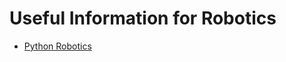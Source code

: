 # Useful Information for Robotics
* [Python Robotics](https://github.com/AtsushiSakai/PythonRobotics)
